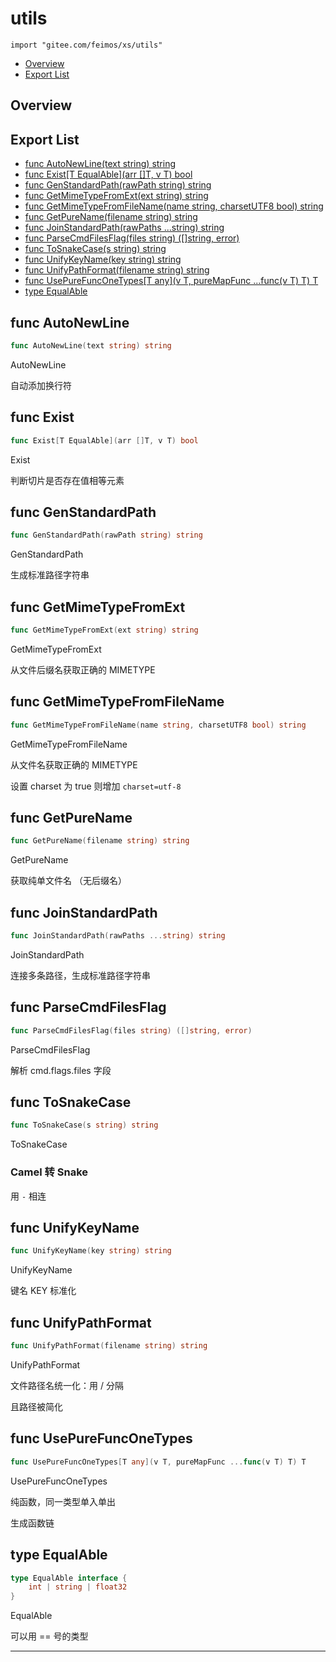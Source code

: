 # utils

`import "gitee.com/feimos/xs/utils"`

- [Overview](#overview)
- [Export List](#export-list)

## <a id="overview">Overview</a>

## <a id="export-list">Export List</a>

- [func AutoNewLine(text string) string](#func-autonewline)
- [func Exist[T EqualAble](arr []T, v T) bool](#func-exist)
- [func GenStandardPath(rawPath string) string](#func-genstandardpath)
- [func GetMimeTypeFromExt(ext string) string](#func-getmimetypefromext)
- [func GetMimeTypeFromFileName(name string, charsetUTF8 bool) string](#func-getmimetypefromfilename)
- [func GetPureName(filename string) string](#func-getpurename)
- [func JoinStandardPath(rawPaths ...string) string](#func-joinstandardpath)
- [func ParseCmdFilesFlag(files string) ([]string, error)](#func-parsecmdfilesflag)
- [func ToSnakeCase(s string) string](#func-tosnakecase)
- [func UnifyKeyName(key string) string](#func-unifykeyname)
- [func UnifyPathFormat(filename string) string](#func-unifypathformat)
- [func UsePureFuncOneTypes[T any](v T, pureMapFunc ...func(v T) T) T](#func-usepurefunconetypes)
- [type EqualAble](#type-equalable)

## <a id="func-autonewline">func</a> AutoNewLine

```go
func AutoNewLine(text string) string
```

AutoNewLine

自动添加换行符

## <a id="func-exist">func</a> Exist

```go
func Exist[T EqualAble](arr []T, v T) bool
```

Exist

判断切片是否存在值相等元素

## <a id="func-genstandardpath">func</a> GenStandardPath

```go
func GenStandardPath(rawPath string) string
```

GenStandardPath

生成标准路径字符串

## <a id="func-getmimetypefromext">func</a> GetMimeTypeFromExt

```go
func GetMimeTypeFromExt(ext string) string
```

GetMimeTypeFromExt

从文件后缀名获取正确的 MIMETYPE

## <a id="func-getmimetypefromfilename">func</a> GetMimeTypeFromFileName

```go
func GetMimeTypeFromFileName(name string, charsetUTF8 bool) string
```

GetMimeTypeFromFileName

从文件名获取正确的 MIMETYPE

设置 charset 为 true 则增加 `charset=utf-8`

## <a id="func-getpurename">func</a> GetPureName

```go
func GetPureName(filename string) string
```

GetPureName

获取纯单文件名 （无后缀名）

## <a id="func-joinstandardpath">func</a> JoinStandardPath

```go
func JoinStandardPath(rawPaths ...string) string
```

JoinStandardPath

连接多条路径，生成标准路径字符串

## <a id="func-parsecmdfilesflag">func</a> ParseCmdFilesFlag

```go
func ParseCmdFilesFlag(files string) ([]string, error)
```

ParseCmdFilesFlag

解析 cmd.flags.files 字段

## <a id="func-tosnakecase">func</a> ToSnakeCase

```go
func ToSnakeCase(s string) string
```

ToSnakeCase

### Camel 转 Snake

用 `-` 相连

## <a id="func-unifykeyname">func</a> UnifyKeyName

```go
func UnifyKeyName(key string) string
```

UnifyKeyName

键名 KEY 标准化

## <a id="func-unifypathformat">func</a> UnifyPathFormat

```go
func UnifyPathFormat(filename string) string
```

UnifyPathFormat

文件路径名统一化：用 / 分隔

且路径被简化

## <a id="func-usepurefunconetypes">func</a> UsePureFuncOneTypes

```go
func UsePureFuncOneTypes[T any](v T, pureMapFunc ...func(v T) T) T
```

UsePureFuncOneTypes

纯函数，同一类型单入单出

生成函数链

## <a id="type-equalable">type</a> EqualAble

```go
type EqualAble interface {
    int | string | float32
}
```

EqualAble

可以用 == 号的类型

---
